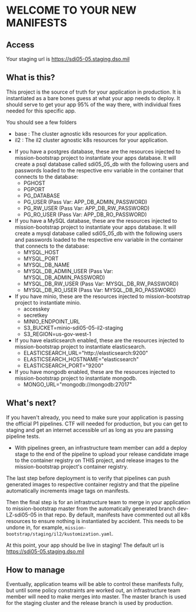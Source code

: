 # WELCOME TO YOUR NEW MANIFESTS

## Access
Your staging url is https://sdi05-05.staging.dso.mil

## What is this?
This project is the source of truth for your application in production.  It is instantiated as a bare bones guess at what your app needs to deploy.  It should serve to get your app 95% of the way there, with individual fixes needed for this specific app. 

You should see a few folders
- base : The cluster agnostic k8s resources for your application.
- il2  : The il2 cluster agnostic k8s resources for your application.

* If you have a postgres database, these are the resources injected to mission-bootstrap project to instantiate your apps database. It will create a psql database called sdi05_05_db with the following users and passwords loaded to the respective env variable in the container that connects to the database:
    - PGHOST
    - PGPORT
    - PG_DATABASE
    - PG_USER       (Pass Var: APP_DB_ADMIN_PASSWORD)
    - PG_RW_USER    (Pass Var: APP_DB_RW_PASSWORD)
    - PG_RO_USER    (Pass Var: APP_DB_RO_PASSWORD)
* If you have a MySQL database, these are the resources injected to mission-bootstrap project to instantiate your apps database. It will create a mysql database called sdi05_05_db with the following users and passwords loaded to the respective env variable in the container that connects to the database:
    - MYSQL_HOST
    - MYSQL_PORT
    - MYSQL_DB_NAME
    - MYSQL_DB_ADMIN_USER (Pass Var: MYSQL_DB_ADMIN_PASSWORD)
    - MYSQL_DB_RW_USER    (Pass Var: MYSQL_DB_RW_PASSWORD)
    - MYSQL_DB_RO_USER    (Pass Var: MYSQL_DB_RO_PASSWORD)
* If you have minio, these are the resources injected to mission-bootstrap project to instantiate minio.
    - accesskey
    - secretkey
    - MINIO_ENDPOINT_URL
    - S3_BUCKET=minio-sdi05-05-il2-staging
    - S3_REGION=us-gov-west-1
* If you have elasticsearch enabled, these are the resources injected to mission-bootstrap project to instantiate elasticsearch.
    - ELASTICSEARCH_URL="http://elasticsearch:9200"
    - ELASTICSEARCH_HOSTNAME="elasticsearch"
    - ELASTICSEARCH_PORT="9200"
* If you have mongodb enabled, these are the resources injected to mission-bootstrap project to instantiate mongodb.
    - MONGO_URL="mongodb://mongodb:27017"

## What's next?
If you haven't already, you need to make sure your application is passing the official P1 pipelines. CTF will needed for production, but you can get to staging and get an internet accessible url as long as you are passing pipeline tests. 
- With pipelines green, an infrastructure team member can add a deploy stage to the end of the pipeline to upload your release candidate image to the container registry on THIS project, and release images to the mission-bootstrap project's container registry.

The last step before deployment is to verify that pipelines can push generated images to respective container registry and that the pipeline automatically increments image tags on manifests.

Then the final step is for an infrastructure team to merge in your application to mission-bootstrap master from the automatically generated branch dev-LZ-sdi05-05 in that repo. By default, manifests have commented out all k8s resources to ensure nothing is instantiated by accident. This needs to be undone in, for example, `mission-bootstrap/staging/il2/kustomization.yaml`. 

At this point, your app should be live in staging! The default url is https://sdi05-05.staging.dso.mil

## How to manage
Eventually, application teams will be able to control these manifests fully, but until some policy constraints are worked out, an infrastructure team member will need to make merges into master. The master branch is used for the staging cluster and the release branch is used by production. 

